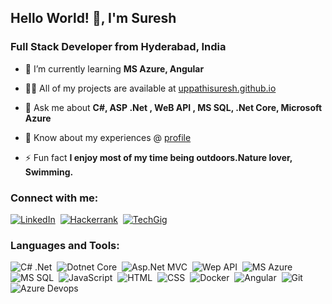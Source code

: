 ## Hello World! 👋, I'm Suresh

### Full Stack Developer from Hyderabad, India
- 🌱 I’m currently learning **MS Azure, Angular**

- 👨‍💻 All of my projects are available at [uppathisuresh.github.io](https://uppathisuresh.github.io/)

- 💬 Ask me about **C#, ASP .Net , WeB API , MS SQL, .Net Core, Microsoft Azure**

- 📄 Know about my experiences @ [profile](https://uppathisuresh.github.io/img/Suresh_FullStack_Dotnet_Developer_3Yrs_Exp_Resume.pdf)

- ⚡ Fun fact **I enjoy most of my time being outdoors.Nature lover, Swimming.**

### Connect with me:

[![LinkedIn](https://img.shields.io/badge/-LinkedIn-05122A?style=flat&logo=linkedin)](https://in.linkedin.com/in/suresh-uppathi)&nbsp;
[![Hackerrank](https://img.shields.io/badge/-HackerRank-3a424f?style=flat&logo=hackerrank)](https://www.hackerrank.com/profile/sureshuppathi)&nbsp;
[![TechGig](https://img.shields.io/badge/TG-TechGig-green?style=flat&logo=techgig)](https://www.techgig.com/uppathisuresh)&nbsp;


### Languages and Tools:
![C# .Net](https://img.shields.io/badge/C%23-%20.Net-brightgreen)&nbsp;
![Dotnet Core](https://img.shields.io/badge/Dotnet-%20Core-green)&nbsp;
![Asp.Net MVC](https://img.shields.io/badge/Asp.Net-%20MVC-green)&nbsp;
![Wep API](https://img.shields.io/badge/Web-API-orange)&nbsp;
![MS Azure](https://img.shields.io/badge/MS-Azure-orange)&nbsp;
![MS SQL](https://img.shields.io/badge/MS-SQL-blue)&nbsp;
![JavaScript](https://img.shields.io/badge/-JavaScript-05122A?style=flat&logo=javascript)&nbsp;
![HTML](https://img.shields.io/badge/-HTML-05122A?style=flat&logo=HTML5)&nbsp;
![CSS](https://img.shields.io/badge/-CSS-05122A?style=flat&logo=CSS3&logoColor=1572B6)&nbsp;
![Docker](https://img.shields.io/badge/-Docker-05122A?style=flat&logo=docker)&nbsp;
![Angular](https://img.shields.io/badge/-Angular-05122A?style=flat&logo=Angular)&nbsp;
![Git](https://img.shields.io/badge/-Git-05122A?style=flat&logo=git)&nbsp;
![Azure Devops](https://img.shields.io/badge/Azure%20-Devops%20-green)&nbsp;
<br />
